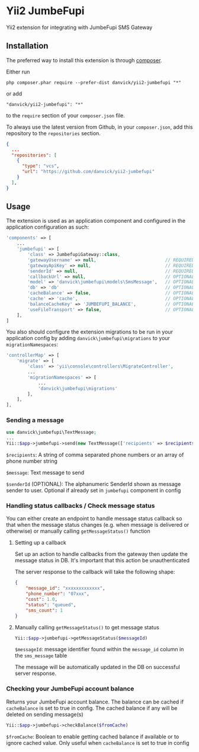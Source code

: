 Yii2 JumbeFupi
==============
Yii2 extension for integrating with JumbeFupi SMS Gateway

Installation
------------

The preferred way to install this extension is through [composer](http://getcomposer.org/download/).

Either run

```
php composer.phar require --prefer-dist danvick/yii2-jumbefupi "*"
```

or add

```
"danvick/yii2-jumbefupi": "*"
```

to the `require` section of your `composer.json` file.

To always use the latest version from Github, in your `composer.json`, add this repository to the `repositories` section.
```json lines
{
  ...
  "repositories": [
    {
      "type": "vcs",
      "url": "https://github.com/danvick/yii2-jumbefupi"
    }
  ],
}
```


Usage
-----

The extension is used as an application component and configured in the application configuration as such:

```php
'components' => [
    ...
    'jumbefupi' => [
        'class' => JumbefupiGateway::class,
        'gatewayUsername' => null,                          // REQUIRED - Your JumbeFupi username
        'gatewayApiKey' => null,                            // REQUIRED - Your JumbeFupi API key
        'senderId' => null,                                 // REQUIRED - Your SenderID / Alphanumeric. If not set here, should be set when sending message
        'callbackUrl' => null,                              // OPTIONAL - The URL where message status response from JumbeFupi Gateway will be sent
        'model' => 'danvick\jumbefupi\models\SmsMessage',   // OPTIONAL - (Default: danvick\jumbefupi\models\SmsMessage)
        'db' => 'db'                                        // OPTIONAL - the DB connection component for the messages table
        'cacheBalance' => false,                            // OPTIONAL - Whether to store balance after enquiry - cache will be burst on message sending
        'cache' => 'cache',                                 // OPTIONAL - The cache component to store balance if cacheBalance is true 
        'balanceCacheKey' => 'JUMBEFUPI_BALANCE',           // OPTIONAL - Cache key for storage of JumbeFupi account balance
        'useFileTransport' => false,                        // OPTIONAL - 
    ],
]
```

You also should configure the extension migrations to be run in your application config by adding  `danvick\jumbefupi\migrations` to your `migrationNamespaces`:
```php
'controllerMap' => [
    'migrate' => [
        'class' => 'yii\console\controllers\MigrateController',
        ...
        'migrationNamespaces' => [
            ...
            'danvick\jumbefupi\migrations'
        ],
    ],
],
```

### Sending a message

```php
use danvick\jumbefupi\TextMessage;
...
Yii::$app->jumbefupi->send(new TextMessage(['recipients' => $recipients, 'text' => $message]))
```

`$recipients`: A string of comma separated phone numbers or an array of phone number string

`$message`: Text message to send

`$senderId` (OPTIONAL): The alphanumeric SenderId shown as message sender to user. Optional if already set in `jumbefupi` component in config

### Handling status callbacks / Check message status

You can either create an endpoint to handle message status callback so that when the message status changes (e.g. when message is delivered or otherwise) or manually calling `getMessageStatus()` function

1. Setting up a callback

    Set up an action to handle callbacks from the gateway then update the message status in DB. It's important that this action be unauthenticated
    
    The server response to the callback will take the following shape:
    ```json
    {
        "message_id": "xxxxxxxxxxxxx",
        "phone_number": "07xxx",
        "cost": 1.0,
        "status": "queued",
        "sms_count": 1
    }
    ```

2. Manually calling `getMessageStatus()` to get message status

    ```php
    Yii::$app->jumbefupi->getMessageStatus($messageId)
    ```
    `$messageId`: message identifier found within the `message_id` column in the `sms_message` table
    
    The message will be automatically updated in the DB on successful server response.

### Checking your JumbeFupi account balance

Returns your JumbeFupi account balance. The balance can be cached if `cacheBalance` is set to true in config. The cached balance if any will be deleted on sending message(s)
```php
Yii::$app->jumbefupi->checkBalance($fromCache)
```
`$fromCache`: Boolean to enable getting cached balance if available or to ignore cached value. Only useful when `cacheBalance` is set to true in config 
